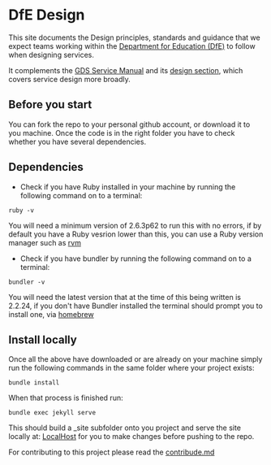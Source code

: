 # DfE Design
This site documents the Design principles, standards and guidance that we expect teams working
within the [Department for Education (DfE)](https://www.gov.uk/government/organisations/department-for-education)
to follow when designing services.

It complements the [GDS Service Manual](https://www.gov.uk/service-manual) and its
[design section](https://www.gov.uk/service-manual/design),
which covers service design more broadly.

## Before you start

You can fork the repo to your personal github account, or download it to you machine. Once the code is in the right folder you have to check whether you have several dependencies.

## Dependencies

- Check if you have Ruby installed in your machine by running the following command on to a terminal:

```
ruby -v
```

You will need a minimum version of 2.6.3p62 to run this with no errors, if by default you have a Ruby vesrion lower than this, you can use a Ruby version manager such as [rvm](http://rvm.io/)

- Check if you have bundler by running the following command on to a terminal:

```
bundler -v
```

You will need the latest version that at the time of this being written is 2.2.24, if you don't have Bundler installed the terminal should prompt you to install one, via [homebrew](https://brew.sh/) 

##  Install locally

Once all the above have downloaded or are already on your machine simply run the following commands in the same folder where your project exists:

```
bundle install
```

When that process is finished run:

```
bundle exec jekyll serve
```

This should build a _site subfolder onto you project and serve the site locally at: [LocalHost](http://127.0.0.1:4000/) for you to make changes before pushing to the repo.

For contributing to this project please read the [contribude.md](/contribute.md) 